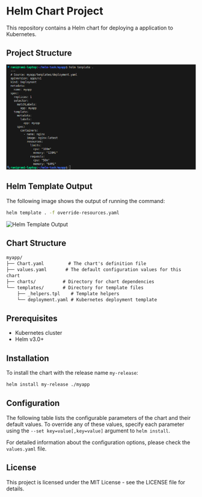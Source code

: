 # Helm Chart Project

This repository contains a Helm chart for deploying a application to Kubernetes.

## Project Structure

![Project Structure](image.png)

## Helm Template Output

The following image shows the output of running the command:
```bash
helm template . -f override-resources.yaml
```

![Helm Template Output](myapp/image%20copy.png)

## Chart Structure

```
myapp/
├── Chart.yaml         # The chart's definition file
├── values.yaml       # The default configuration values for this chart
├── charts/          # Directory for chart dependencies
└── templates/       # Directory for template files
    ├── _helpers.tpl    # Template helpers
    └── deployment.yaml # Kubernetes deployment template
```

## Prerequisites

- Kubernetes cluster
- Helm v3.0+

## Installation

To install the chart with the release name `my-release`:

```bash
helm install my-release ./myapp
```

## Configuration

The following table lists the configurable parameters of the chart and their default values. To override any of these values, specify each parameter using the `--set key=value[,key=value]` argument to `helm install`.

For detailed information about the configuration options, please check the `values.yaml` file.

## License

This project is licensed under the MIT License - see the LICENSE file for details.
